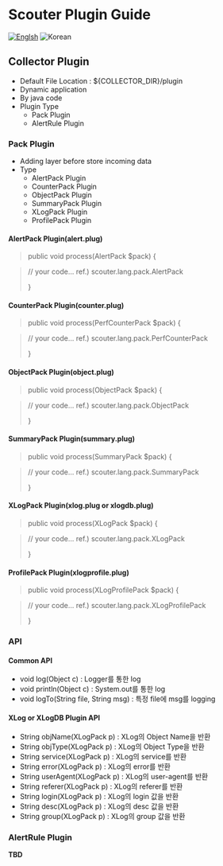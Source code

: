 # Scouter Plugin Guide
[![Englsh](https://img.shields.io/badge/language-English-red.svg)](Server-Plugin-Scripting.md) ![Korean](https://img.shields.io/badge/language-Korean-blue.svg)

## Collector Plugin
 - Default File Location : ${COLLECTOR_DIR}/plugin
 - Dynamic application
 - By java code
 - Plugin Type
   - Pack Plugin
   - AlertRule Plugin
   
### Pack Plugin
  - Adding layer before store incoming data
  - Type
    - AlertPack Plugin
    - CounterPack Plugin
    - ObjectPack Plugin
    - SummaryPack Plugin
    - XLogPack Plugin
    - ProfilePack Plugin
  
#### AlertPack Plugin(alert.plug)

> public void process(AlertPack $pack)
> {

>  // your code...
>  ref.) scouter.lang.pack.AlertPack
>  
> }

#### CounterPack Plugin(counter.plug)

> public void process(PerfCounterPack $pack)
> {

>  // your code...
>  ref.) scouter.lang.pack.PerfCounterPack
>  
> }

#### ObjectPack Plugin(object.plug)

> public void process(ObjectPack $pack)
> {

>  // your code...
>  ref.) scouter.lang.pack.ObjectPack
>  
> }  
  
#### SummaryPack Plugin(summary.plug)

> public void process(SummaryPack $pack)
> {

>  // your code...
>  ref.) scouter.lang.pack.SummaryPack
>  
> }  
  
#### XLogPack Plugin(xlog.plug or xlogdb.plug)

> public void process(XLogPack $pack)
> {

>  // your code...
>  ref.) scouter.lang.pack.XLogPack
>  
> }
  
#### ProfilePack Plugin(xlogprofile.plug)

> public void process(XLogProfilePack $pack)
> {

>  // your code...
>  ref.) scouter.lang.pack.XLogProfilePack
>  
> }
  
  
### API

#### Common API
 - void log(Object c) : Logger를 통한 log
 - void println(Object c) : System.out를 통한 log
 - void logTo(String file, String msg) : 특정 file에 msg를 logging
 
#### XLog or XLogDB Plugin API
 - String objName(XLogPack p) : XLog의 Object Name을 반환
 - String objType(XLogPack p) : XLog의 Object Type을 반환
 - String service(XLogPack p) : XLog의 service를 반환
 - String error(XLogPack p) : XLog의 error를 반환
 - String userAgent(XLogPack p) : XLog의 user-agent를 반환
 - String referer(XLogPack p) : XLog의 referer를 반환
 - String login(XLogPack p) : XLog의 login 값을 반환
 - String desc(XLogPack p) : XLog의 desc 값을 반환
 - String group(XLogPack p) : XLog의 group 값을 반환
 
### AlertRule Plugin
  **TBD**
  
